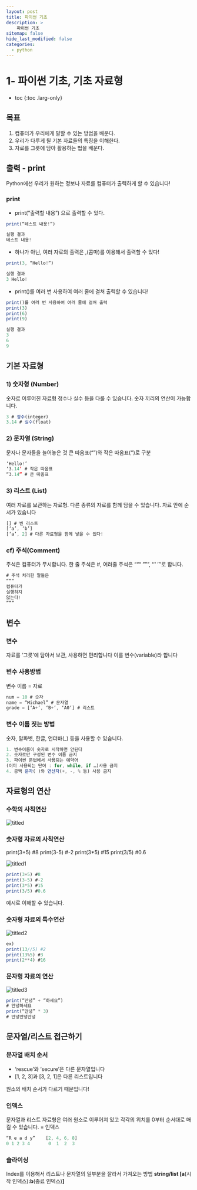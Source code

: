 ```yaml
---
layout: post
title: 파이썬 기초
description: >
    파이썬 기초
sitemap: false
hide_last_modified: false
categories:
  - python
---
```

# 1- 파이썬 기초, 기초 자료형

* toc
{:toc .larg-only}


## 목표

1. 컴퓨터가 우리에게 말할 수 있는 방법을 배운다.
2. 우리가 다루게 될 기본 자료들의 특징을 이해한다.
3. 자료를 그릇에 담아 활용하는 법을 배운다.

## 출력 - print

Python에선 우리가 원하는 정보나 자료를 컴퓨터가 출력하게 할 수 있습니다!

### print

- print(”출력할 내용”) 으로 출력할 수 있다.

```jsx
print(“테스트 내용!”)

실행 결과
테스트 내용!
```

- 하나가 아닌, 여러 자료의 출력은 ,(콤마)를 이용해서 출력할 수 있다!

```jsx
print(3, “Hello!”)

실행 결과
3 Hello!
```

- print()를 여러 번 사용하여 여러 줄에 걸쳐 출력할 수 있습니다!

```jsx
print()를 여러 번 사용하여 여러 줄에 걸쳐 출력
print(3)  
print(6)  
print(9)  

실행 결과
3
6
9
```

## 기본 자료형

### 1) 숫자형 (Number)

숫자로 이루어진 자료형 정수나 실수 등을 다룰 수 있습니다.
숫자 끼리의 연산이 가능합니다.

```jsx
3 # 정수(integer)
3.14 # 실수(float)
```

### 2) 문자열 (String)

문자나 문자들을 늘어놓은 것
큰 따옴표(“”)와 작은 따옴표(‘’)로 구분

```jsx
‘Hello!’
‘3.14’ # 작은 따옴표
“3.14” # 큰 따옴표
```

### 3) 리스트 (List)

여러 자료를 보관하는 자료형.
다른 종류의 자료를 함께 담을 수 있습니다.
자료 안에 순서가 있습니다

```jsx
[] # 빈 리스트
[‘a’, ‘b’]
[‘a’, 2] # 다른 자료형을 함께 넣을 수 있다!
```

### cf) 주석(Comment)

주석은 컴퓨터가 무시합니다.
한 줄 주석은 #, 여러줄 주석은 “““ ”””, ‘‘‘ ’’’로 합니다.

```jsx
# 주석 처리한 말들은
“““
컴퓨터가
실행하지
않는다!
”””
```

## 변수

### 변수

자료를 ‘그릇’에 담아서 보관, 사용하면 편리합니다
이를 변수(variable)라 합니다

### 변수 사용방법

변수 이름 = 자료

```jsx
num = 10 # 숫자
name = “Michael” # 문자열
grade = [‘A+’, ‘B+’, ‘A0’] # 리스트
```

### 변수 이름 짓는 방법

숫자, 알파벳, 한글, 언더바(_) 등을
사용할 수 있습니다.

```jsx
1. 변수이름이 숫자로 시작하면 안된다
2. 숫자로만 구성된 변수 이름 금지
3. 파이썬 문법에서 사용되는 예약어
(이미 사용되는 단어 : for, while, if …)사용 금지
4. 공백 문자( )와 연산자(+, -, % 등) 사용 금지
```

## 자료형의 연산

### 수학의 사칙연산

![titled](/assets/img/python3/titled.png)

### 숫자형 자료의 사칙연산
print(3+5) #8
print(3-5) #-2
print(3*5) #15
print(3/5) #0.6

![titled1](/assets/img/python3/titled1.png)
```jsx
print(3+5) #8
print(3-5) #-2
print(3*5) #15
print(3/5) #0.6
```

 예시로 이해할 수 있습니다.

### 숫자형 자료의 특**수연산**

![titled2](/assets/img/python3/titled2.png)

```jsx
ex)
print(13//5) #2
print(13%5) #3
print(2**4) #16
```

### 문자형 자료의 연산

![titled3](/assets/img/python3/titled3.png)

```jsx
print(“안녕” + “하세요”)
# 안녕하세요
print(“안녕” * 3)
# 안녕안녕안녕
```

## 문자열/리스트 접근하기

### 문자열 배치 순서

- ‘rescue’와 ‘secure’은 다른 문자열입니다
- [1, 2, 3]과 [3, 2, 1]은 다른 리스트입니다

원소의 배치 순서가 다르기 때문입니다!

### 인덱스

문자열과 리스트 자료형은 여러 원소로 이루어져 있고
각각의 위치를 0부터 순서대로 매길 수 있습니다.
= 인덱스

```jsx
“R e a d y”    [2, 4, 6, 8]
0 1 2 3 4       0  1  2  3
```

### 슬라이싱

Index를 이용해서 리스트나 문자열의
일부분을 잘라서 가져오는 방법
**string/list [a**(시작 인덱스)**:b**(종료 인덱스)**]**
